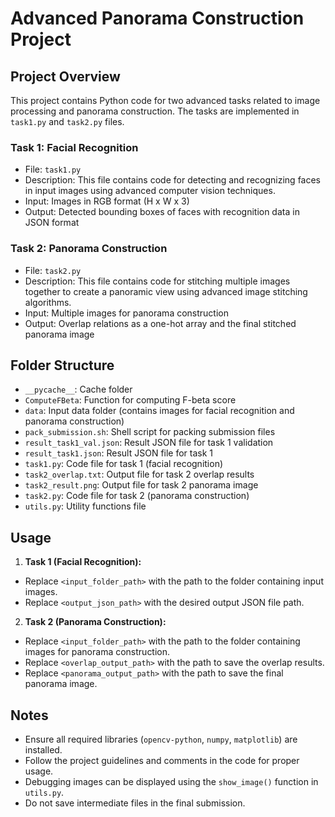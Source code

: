 # Advanced Panorama Construction Project

## Project Overview
This project contains Python code for two advanced tasks related to image processing and panorama construction. The tasks are implemented in `task1.py` and `task2.py` files.

### Task 1: Facial Recognition
- File: `task1.py`
- Description: This file contains code for detecting and recognizing faces in input images using advanced computer vision techniques.
- Input: Images in RGB format (H x W x 3)
- Output: Detected bounding boxes of faces with recognition data in JSON format

### Task 2: Panorama Construction
- File: `task2.py`
- Description: This file contains code for stitching multiple images together to create a panoramic view using advanced image stitching algorithms.
- Input: Multiple images for panorama construction
- Output: Overlap relations as a one-hot array and the final stitched panorama image

## Folder Structure
- `__pycache__`: Cache folder
- `ComputeFBeta`: Function for computing F-beta score
- `data`: Input data folder (contains images for facial recognition and panorama construction)
- `pack_submission.sh`: Shell script for packing submission files
- `result_task1_val.json`: Result JSON file for task 1 validation
- `result_task1.json`: Result JSON file for task 1
- `task1.py`: Code file for task 1 (facial recognition)
- `task2_overlap.txt`: Output file for task 2 overlap results
- `task2_result.png`: Output file for task 2 panorama image
- `task2.py`: Code file for task 2 (panorama construction)
- `utils.py`: Utility functions file

## Usage
1. **Task 1 (Facial Recognition):**

- Replace `<input_folder_path>` with the path to the folder containing input images.
- Replace `<output_json_path>` with the desired output JSON file path.

2. **Task 2 (Panorama Construction):**

- Replace `<input_folder_path>` with the path to the folder containing images for panorama construction.
- Replace `<overlap_output_path>` with the path to save the overlap results.
- Replace `<panorama_output_path>` with the path to save the final panorama image.

## Notes
- Ensure all required libraries (`opencv-python`, `numpy`, `matplotlib`) are installed.
- Follow the project guidelines and comments in the code for proper usage.
- Debugging images can be displayed using the `show_image()` function in `utils.py`.
- Do not save intermediate files in the final submission.


